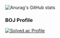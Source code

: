 ![Anurag's GitHub stats](https://github-readme-stats.vercel.app/api?username=mossystone-kr&show_icons=true&theme=radical)

### BOJ Profile
[![Solved.ac Profile](http://mazassumnida.wtf/api/v2/generate_badge?boj=unokim06)](https://solved.ac/profile/unokim06/)
